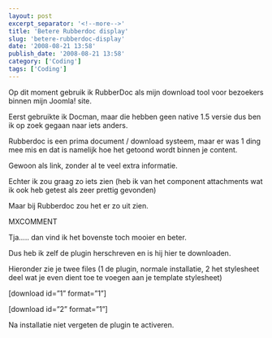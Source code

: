 ```yaml
---
layout: post
excerpt_separator: '<!--more-->'
title: 'Betere Rubberdoc display'
slug: 'betere-rubberdoc-display'
date: '2008-08-21 13:58'
publish_date: '2008-08-21 13:58'
category: ['Coding']
tags: ['Coding']
---
```

Op dit moment gebruik ik RubberDoc als mijn download tool voor bezoekers
binnen mijn Joomla! site.  
  
Eerst gebruikte ik Docman, maar die hebben geen native 1.5 versie dus ben ik
op zoek gegaan naar iets anders.  
  
Rubberdoc is een prima document / download systeem, maar er was 1 ding mee mis
en dat is namelijk hoe het getoond wordt binnen je content.  
  
Gewoon als link, zonder al te veel extra informatie.  
  
Echter ik zou graag zo iets zien (heb ik van het component attachments wat ik
ook heb getest als zeer prettig gevonden)  
  
Maar bij Rubberdoc zou het er zo uit zien.  
  
MXCOMMENT  
  
Tja….. dan vind ik het bovenste toch mooier en beter.  
  
Dus heb ik zelf de plugin herschreven en is hij hier te downloaden.  
  
Hieronder zie je twee files (1 de plugin, normale installatie, 2 het
stylesheet deel wat je even dient toe te voegen aan je template stylesheet)  
  
[download id=”1” format=”1”]  
  
[download id=”2” format=”1”]  
  
Na installatie niet vergeten de plugin te activeren.

